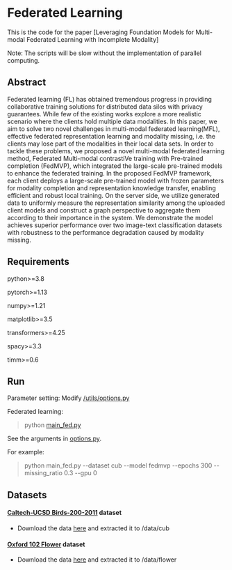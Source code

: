# Federated Learning

This is the code for the paper [Leveraging Foundation Models for Multi-modal Federated Learning with Incomplete Modality]

Note: The scripts will be slow without the implementation of parallel computing. 

## Abstract

Federated learning (FL) has obtained tremendous progress in providing collaborative training solutions for distributed data silos with privacy guarantees. While few of the existing works explore a more realistic scenario where the clients hold multiple data modalities. In this paper, we aim to solve two novel challenges in multi-modal federated learning(MFL), effective federated representation learning and modality missing, i.e. the clients may lose part of the modalities in their local data sets. In order to tackle these problems, we proposed a novel multi-modal federated learning method, Federated Multi-modal contrastiVe training with Pre-trained completion (FedMVP), which integrated the large-scale pre-trained models to enhance the federated training. In the proposed FedMVP framework, each client deploys a large-scale pre-trained model with frozen parameters for modality completion and representation knowledge transfer, enabling efficient and robust local training. On the server side, we utilize generated data to uniformly measure the representation similarity among the uploaded client models and construct a graph perspective to aggregate them according to their importance in the system. We demonstrate the model achieves superior performance over two image-text classification datasets with robustness to the performance degradation caused by modality missing.


## Requirements
python>=3.8

pytorch>=1.13

numpy>=1.21

matplotlib>=3.5

transformers>=4.25

spacy>=3.3

timm>=0.6


## Run

Parameter setting:
Modify [/utils/options.py](utils/options.py)

Federated learning:
> python [main_fed.py](main_fed.py)

See the arguments in [options.py](utils/options.py). 

For example:
> python main_fed.py --dataset cub --model fedmvp --epochs 300 --missing_ratio 0.3 --gpu 0  

## Datasets

#### [Caltech-UCSD Birds-200-2011](https://www.vision.caltech.edu/datasets/cub_200_2011/) dataset

- Download the data [here](https://www.vision.caltech.edu/datasets/cub_200_2011/) and extracted it to /data/cub

#### [Oxford 102 Flower](https://www.robots.ox.ac.uk/~vgg/data/flowers/102/) dataset

- Download the data [here](https://www.robots.ox.ac.uk/~vgg/data/flowers/102/) and extracted it to /data/flower



<!-- ## Results
### MNIST
Results are shown in Table 1 and Table 2, with the parameters C=0.1, B=10, E=5.

Table 1. results of 10 epochs training with the learning rate of 0.01

| Model     | Acc. of IID | Acc. of Non-IID|
| -----     | -----       | ----           |
| FedAVG-MLP|  94.57%     | 70.44%         |
| FedAVG-CNN|  96.59%     | 77.72%         |

Table 2. results of 50 epochs training with the learning rate of 0.01

| Model     | Acc. of IID | Acc. of Non-IID|
| -----     | -----       | ----           |
| FedAVG |      |         |
| FedAVG |      |         | -->


<!-- ## Ackonwledgements
Acknowledgements give to .

## References


## Cite As
 -->


